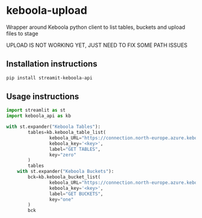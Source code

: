 # keboola-upload

Wrapper around Keboola python client to list tables, buckets and upload files to stage

UPLOAD IS NOT WORKING YET, JUST NEED TO FIX SOME PATH ISSUES

## Installation instructions 

```sh
pip install streamit-keboola-api
```

## Usage instructions

```python
import streamlit as st
import keboola_api as kb

with st.expander("Keboola Tables"):
        tables=kb.keboola_table_list(
                keboola_URL="https://connection.north-europe.azure.keboola.com",
                keboola_key='<key>',
                label="GET TABLES",
                key="zero"
        )
        tables
    with st.expander("Keboola Buckets"):    
        bck=kb.keboola_bucket_list(
                keboola_URL="https://connection.north-europe.azure.keboola.com",
                keboola_key='<key>',
                label="GET BUCKETS",
                key="one"
        )
        bck
